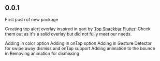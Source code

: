## 0.0.1
First push of new package

Creating top alert overlay inspired in part by [Top Snackbar Flutter](https://github.com/LanarsInc/top-snackbar-flutter). Check them out as it's a solid overlay but did not fully meet our needs.

Adding in color option
Adding in onTap option
Adding in Gesture Detector for swipe away dismiss and onTap support
Adding animation to the bounce in
Removing animation for dismissing

